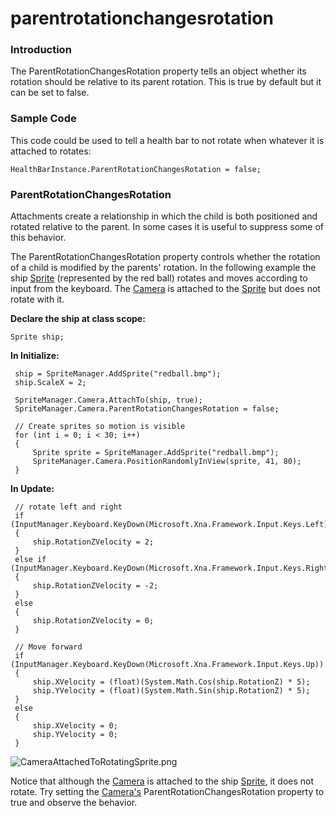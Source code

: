 # parentrotationchangesrotation

### Introduction

The ParentRotationChangesRotation property tells an object whether its rotation should be relative to its parent rotation. This is true by default but it can be set to false.

### Sample Code

This code could be used to tell a health bar to not rotate when whatever it is attached to rotates:

```
HealthBarInstance.ParentRotationChangesRotation = false;
```

### ParentRotationChangesRotation

Attachments create a relationship in which the child is both positioned and rotated relative to the parent. In some cases it is useful to suppress some of this behavior.

The ParentRotationChangesRotation property controls whether the rotation of a child is modified by the parents' rotation. In the following example the ship [Sprite](../../../../../frb/docs/index.php) (represented by the red ball) rotates and moves according to input from the keyboard. The [Camera](../../../../../frb/docs/index.php) is attached to the [Sprite](../../../../../frb/docs/index.php) but does not rotate with it.

**Declare the ship at class scope:**

```
Sprite ship;
```

**In Initialize:**

```
 ship = SpriteManager.AddSprite("redball.bmp");
 ship.ScaleX = 2;

 SpriteManager.Camera.AttachTo(ship, true);
 SpriteManager.Camera.ParentRotationChangesRotation = false;

 // Create sprites so motion is visible
 for (int i = 0; i < 30; i++)
 {
     Sprite sprite = SpriteManager.AddSprite("redball.bmp");
     SpriteManager.Camera.PositionRandomlyInView(sprite, 41, 80);
 }
```

**In Update:**

```
 // rotate left and right
 if (InputManager.Keyboard.KeyDown(Microsoft.Xna.Framework.Input.Keys.Left))
 {
     ship.RotationZVelocity = 2;
 }
 else if (InputManager.Keyboard.KeyDown(Microsoft.Xna.Framework.Input.Keys.Right))
 {
     ship.RotationZVelocity = -2;
 }
 else
 {
     ship.RotationZVelocity = 0;
 }

 // Move forward
 if (InputManager.Keyboard.KeyDown(Microsoft.Xna.Framework.Input.Keys.Up))
 {
     ship.XVelocity = (float)(System.Math.Cos(ship.RotationZ) * 5);
     ship.YVelocity = (float)(System.Math.Sin(ship.RotationZ) * 5);
 }
 else
 {
     ship.XVelocity = 0;
     ship.YVelocity = 0;
 }
```

![CameraAttachedToRotatingSprite.png](../../../../../media/migrated\_media-CameraAttachedToRotatingSprite.png)

Notice that although the [Camera](../../../../../frb/docs/index.php) is attached to the ship [Sprite](../../../../../frb/docs/index.php), it does not rotate. Try setting the [Camera's](../../../../../frb/docs/index.php) ParentRotationChangesRotation property to true and observe the behavior.
